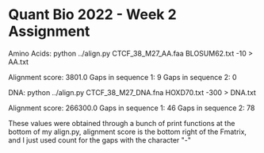 # Quant Bio 2022 - Week 2 Assignment

Amino Acids:
python ../align.py CTCF_38_M27_AA.faa BLOSUM62.txt -10 > AA.txt

Alignment score: 3801.0
Gaps in sequence 1: 9
Gaps in sequence 2: 0

DNA:
python ../align.py CTCF_38_M27_DNA.fna HOXD70.txt -300 > DNA.txt

Alignment score: 266300.0
Gaps in sequence 1: 46
Gaps in sequence 2: 78

These values were obtained through a bunch of print functions at the bottom of my align.py, alignment score is the bottom right of the Fmatrix, and I just used count for the gaps with the character "-"


